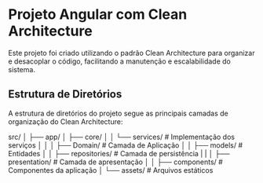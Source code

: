# Projeto Angular com Clean Architecture

Este projeto foi criado utilizando o padrão Clean Architecture para organizar e desacoplar o código, facilitando a manutenção e escalabilidade do sistema.

## Estrutura de Diretórios

A estrutura de diretórios do projeto segue as principais camadas de organização do Clean Architecture:

src/
│
├── app/
│ ├── core/
│ │ └── services/ # Implementação dos serviços
│ │
│ ├── Domain/ # Camada de Aplicação
│ │ ├── models/ # Entidades
│ │ ├── repositories/ # Camada de persistência
| |
│ ├── presentation/ # Camada de apresentação
│ │ ├── components/ # Componentes da aplicação
│
└── assets/ # Arquivos estáticos
